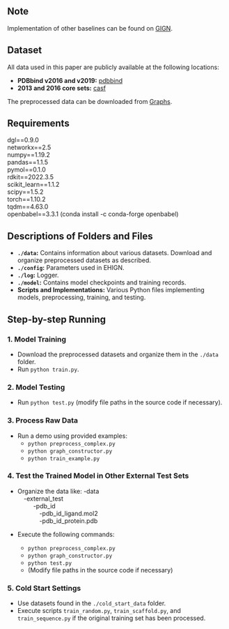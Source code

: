 ## Note
Implementation of other baselines can be found on [GIGN](https://github.com/guaguabujianle/GIGN).

## Dataset
All data used in this paper are publicly available at the following locations:
- **PDBbind v2016 and v2019:** [pdbbind](http://www.pdbbind.org.cn/download.php)
- **2013 and 2016 core sets:** [casf](http://www.pdbbind.org.cn/casf.php)

The preprocessed data can be downloaded from [Graphs](https://drive.google.com/file/d/1oGUP4z7htNXyxTqx95HNSDLsaoxa3fX7/view?usp=share_link).

## Requirements  
dgl==0.9.0  
networkx==2.5  
numpy==1.19.2  
pandas==1.1.5  
pymol==0.1.0  
rdkit==2022.3.5  
scikit_learn==1.1.2  
scipy==1.5.2  
torch==1.10.2  
tqdm==4.63.0  
openbabel==3.3.1 (conda install -c conda-forge openbabel)


## Descriptions of Folders and Files
- **`./data`:** Contains information about various datasets. Download and organize preprocessed datasets as described.
- **`./config`:** Parameters used in EHIGN.
- **`./log`:** Logger.
- **`./model`:** Contains model checkpoints and training records.
- **Scripts and Implementations:** Various Python files implementing models, preprocessing, training, and testing.

## Step-by-step Running

### 1. Model Training
- Download the preprocessed datasets and organize them in the `./data` folder.
- Run `python train.py`.

### 2. Model Testing
- Run `python test.py` (modify file paths in the source code if necessary).

### 3. Process Raw Data
- Run a demo using provided examples:
  - `python preprocess_complex.py`
  - `python graph_constructor.py`
  - `python train_example.py`

### 4. Test the Trained Model in Other External Test Sets
- Organize the data like:
  -data  
  &ensp;&ensp;-external_test  
  &ensp; &ensp;&ensp;&ensp; -pdb_id  
  &ensp; &ensp; &ensp;&ensp;&ensp;&ensp;-pdb_id_ligand.mol2  
  &ensp; &ensp; &ensp;&ensp;&ensp;&ensp;-pdb_id_protein.pdb
  
- Execute the following commands:
  - `python preprocess_complex.py`
  - `python graph_constructor.py`
  - `python test.py`
  - (Modify file paths in the source code if necessary)

### 5. Cold Start Settings
- Use datasets found in the `./cold_start_data` folder.
- Execute scripts `train_random.py`, `train_scaffold.py`, and `train_sequence.py` if the original training set has been processed.




